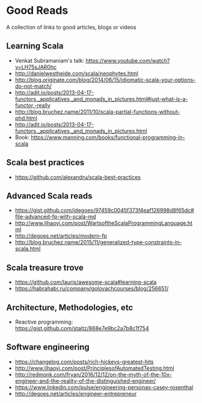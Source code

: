# Good Reads
A collection of links to good articles, blogs or videos


## Learning Scala
* Venkat Subramaniam's talk: https://www.youtube.com/watch?v=LH75sJAR0hc
* http://danielwestheide.com/scala/neophytes.html 
* http://blog.originate.com/blog/2014/06/15/idiomatic-scala-your-options-do-not-match/
* http://adit.io/posts/2013-04-17-functors,_applicatives,_and_monads_in_pictures.html#just-what-is-a-functor,-really
* http://blog.bruchez.name/2011/10/scala-partial-functions-without-phd.html
* http://adit.io/posts/2013-04-17-functors,_applicatives,_and_monads_in_pictures.html
* Book: https://www.manning.com/books/functional-programming-in-scala

## Scala best practices
* https://github.com/alexandru/scala-best-practices

## Advanced Scala reads
* https://gist.github.com/jdegoes/97459c0045f373f4eaf126998d8f65dc#file-advanced-fp-with-scala-md
* http://www.lihaoyi.com/post/WartsoftheScalaProgrammingLanguage.html
* http://degoes.net/articles/modern-fp
* http://blog.bruchez.name/2015/11/generalized-type-constraints-in-scala.html

## Scala treasure trove
* https://github.com/lauris/awesome-scala#learning-scala
* https://habrahabr.ru/company/golovachcourses/blog/256651/

## Architecture, Methodologies, etc
* Reactive programming: https://gist.github.com/staltz/868e7e9bc2a7b8c1f754

## Software engineering
* https://changelog.com/posts/rich-hickeys-greatest-hits
* http://www.lihaoyi.com/post/PrinciplesofAutomatedTesting.html
* http://redmonk.com/fryan/2016/12/12/on-the-myth-of-the-10x-engineer-and-the-reality-of-the-distinguished-engineer/
* https://www.linkedin.com/pulse/engineering-personas-casey-rosenthal
* http://degoes.net/articles/engineer-entrepreneur
